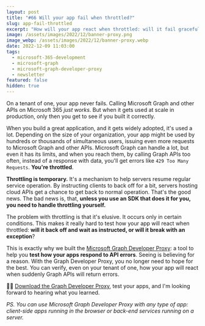 ```yaml
---
layout: post
title: "#66 Will your app fail when throttled?"
slug: app-fail-throttled
excerpt: "How will your app react when throttled: will it fail gracefully or break with exception? Are you sure?"
image: /assets/images/2022/12/banner-proxy.png
image_webp: /assets/images/2022/12/banner-proxy.webp
date: 2022-12-09 11:03:00
tags:
  - microsoft-365-development
  - microsoft-graph
  - microsoft-graph-developer-proxy
  - newsletter
featured: false
hidden: true
---
```


On a tenant of one, your app never fails. Calling Microsoft Graph and other APIs on Microsoft 365 _just works_. But when it gets used at scale in production, only then you get to see if you built it correctly.

When you build a great application, and it gets widely adopted, it's used a lot. Depending on the size of your organization, your app might be used by hundreds or thousands of simultaneous users, issuing even more requests to Microsoft Graph and other APIs. Microsoft Graph can handle a lot, but even it has its limits, and when you reach them, by calling Graph APIs too often, instead of a response with data, you'll get errors like `429 Too Many Requests`. **You're throttled**.

**Throttling is temporary.** It's a mechanism to help servers resume regular service operation. By instructing clients to back off for a bit, servers hosting cloud APIs get a chance to get back to normal operation. That's the good news. The bad news is, that, **unless you use an SDK that does it for you, you need to handle throttling yourself.**

The problem with throttling is that it's elusive. It occurs only in certain conditions. This makes it really hard to test how your app will react when throttled: **will it back off and wait as instructed, or will it break with an exception**?

This is exactly why we built the [Microsoft Graph Developer Proxy](https://github.com/microsoftgraph/msgraph-developer-proxy): a tool to help you **test how your apps respond to API errors**. Seeing is believing for a reason. With the Graph Developer Proxy, you no longer need to hope for the best. You can verify, even on your tenant of one, how your app will react when suddenly Graph APIs will return errors.

🙋‍♂️ [Download the Graph Developer Proxy](https://github.com/microsoftgraph/msgraph-developer-proxy), test your apps, and I'm looking forward to hearing what you learned.

_PS. You can use Microsoft Graph Developer Proxy with any type of app: client-side apps running in the browser or back-end services running on a server._
